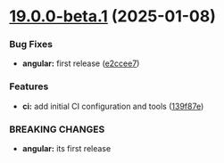 # [19.0.0-beta.1](https://github.com/klerick/nx-angular-mf/compare/v18.0.0...v19.0.0-beta.1) (2025-01-08)


### Bug Fixes

* **angular:** first release ([e2ccee7](https://github.com/klerick/nx-angular-mf/commit/e2ccee73f130d08e56e49ced0042ba510ab12cfa))


### Features

* **ci:** add initial CI configuration and tools ([139f87e](https://github.com/klerick/nx-angular-mf/commit/139f87eec62409b306d8fde6638b2ed246924927))


### BREAKING CHANGES

* **angular:** its first release

